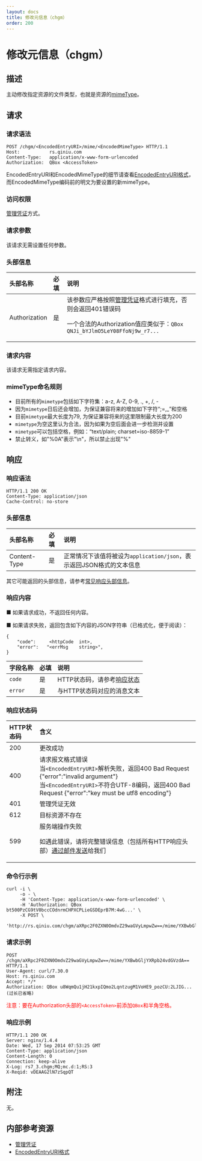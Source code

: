 ```yaml
---
layout: docs
title: 修改元信息（chgm）
order: 200
---
```


<a id="delete"></a>
# 修改元信息（chgm）

<a id="chgm-description"></a>
## 描述

主动修改指定资源的文件类型，也就是资源的[mimeType](http://www.iana.org/assignments/media-types/media-types.xhtml)。

<a id="chgm-request"></a>
## 请求

<a id="chgm-request-syntax"></a>
### 请求语法

```
POST /chgm/<EncodedEntryURI>/mime/<EncodedMimeType> HTTP/1.1
Host:           rs.qiniu.com
Content-Type:   application/x-www-form-urlencoded
Authorization:  QBox <AccessToken>
```

EncodedEntryURI和EncodedMimeType的细节请查看[EncodedEntryURI格式][encodedEntryURIHref]，而EncodedMimeType编码前的明文为要设置的新mimeType。

<a id="chgm-request-auth"></a>
### 访问权限

[管理凭证][accessTokenHref]方式。

<a id="chgm-request-params"></a>
### 请求参数

该请求无需设置任何参数。

<a id="chgm-request-headers"></a>
### 头部信息

头部名称      | 必填 | 说明
:------------ | :--- | :-----------------------------
Authorization | 是   | 该参数应严格按照[管理凭证][accessTokenHref]格式进行填充，否则会返回401错误码<p>一个合法的Authorization值应类似于：`QBox QNJi_bYJlmO5LeY08FfoNj9w_r7...`

<a id="chgm-request-body"></a>
### 请求内容

该请求无需指定请求内容。

<a id="chgm-mimetype-name"></a>
### mimeType命名规则
* 目前所有的`mimetype`包括如下字符集：a-z, A-Z, 0-9, ., +, /, -
* 因为`mimetype`日后还会增加，为保证兼容将来的增加如下字符“;=,_”和空格
* 目前`mimetype`最大长度为79, 为保证兼容将来的这里限制最大长度为200
* `mimetype`为空这里认为合法，因为如果为空后面会进一步检测并设置
* `mimetype`可以包括空格，例如：“text/plain; charset=iso-8859-1”
* 禁止转义，如"%0A"表示"\n"，所以禁止出现"%"

<a id="chgm-response"></a>
## 响应

<a id="chgm-request-syntax"></a>
### 响应语法

```
HTTP/1.1 200 OK
Content-Type: application/json
Cache-Control: no-store
```

<a id="chgm-response-headers"></a>
### 头部信息

头部名称      | 必填 | 说明                              
:------------ | :--- | :-----------------------------------------------------------------
Content-Type  | 是   | 正常情况下该值将被设为`application/json`，表示返回JSON格式的文本信息

其它可能返回的头部信息，请参考[常见响应头部信息][commonHttpResponseHeaderHref]。

<a id="chgm-response-body"></a>
### 响应内容

■ 如果请求成功，不返回任何内容。

■ 如果请求失败，返回包含如下内容的JSON字符串（已格式化，便于阅读）：  

```
{
	"code":     <httpCode  int>, 
    "error":   "<errMsg    string>",
}
```

字段名称     | 必填 | 说明                              
:----------- | :--- | :--------------------------------------------------------------------
`code`       | 是   | HTTP状态码，请参考[响应状态](#chgm-response-status)
`error`      | 是   | 与HTTP状态码对应的消息文本

<a id="chgm-response-status"></a>
### 响应状态码

HTTP状态码 | 含义
:--------- | :--------------------------
200        | 更改成功
400	       | 请求报文格式错误<br>当`<EncodedEntryURI>`解析失败，返回400 Bad Request {"error":"invalid argument"}<br>当`<EncodedEntryURI>`不符合UTF-8编码，返回400 Bad Request {"error":"key must be utf8 encoding"}
401        | 管理凭证无效
612        | 目标资源不存在
599	       | 服务端操作失败<p>如遇此错误，请将完整错误信息（包括所有HTTP响应头部）[通过邮件发送][sendBugReportHref]给我们

<a id="chgm-example1-command"></a>
### 命令行示例

```
curl -i \
     -o - \
     -H 'Content-Type: application/x-www-form-urlencoded' \
     -H 'Authorization: QBox bt500PzCG9tV0bccCOdnrmCHPXCPLieGSDEprB7M:4wG...' \
     -X POST \
     'http://rs.qiniu.com/chgm/aXRpc2F0ZXN0OmdvZ29waGVyLmpwZw==/mime/YXBwbGljYXRpb24vdGVzdA=='
```

<a id="chgm-example1-request"></a>
### 请求示例

```
POST /chgm/aXRpc2F0ZXN0OmdvZ29waGVyLmpwZw==/mime/YXBwbGljYXRpb24vdGVzdA== HTTP/1.1
User-Agent: curl/7.30.0
Host: rs.qiniu.com
Accept: */*
Authorization: QBox u8WqmQu1jH21kxpIQmo2LqntzugM1VoHE9_pozCU:2LJIG...(过长已省略)
```

<span style="color: red;">注意：要在Authorization头部的`<AccessToken>`前添加`QBox`和半角空格。</span>

<a id="chgm-example1-response"></a>
### 响应示例

```
HTTP/1.1 200 OK
Server: nginx/1.4.4
Date: Wed, 17 Sep 2014 07:53:25 GMT
Content-Type: application/json
Content-Length: 0
Connection: keep-alive
X-Log: rs7_3.chgm;MQ;mc.d:1;RS:3
X-Reqid: vDEAAG2lN7zSqpQT
```

<a id="chgm-remarks"></a>
## 附注

无。

<a id="chgm-internal-resources"></a>
## 内部参考资源

- [管理凭证][accessTokenHref]
- [EncodedEntryURI格式][encodedEntryURIHref]

[encodedEntryURIHref]:          http://developer.qiniu.com/docs/v6/api/reference/data-formats.html#data-format-encoded-entry-uri "EncodedEntryURI格式"
[accessTokenHref]:              http://developer.qiniu.com/docs/v6/api/reference/security/access-token.html                    "管理凭证"

[sendBugReportHref]:    mailto:support@qiniu.com?subject=599错误日志     "发送错误报告"
[commonHttpResponseHeaderHref]: http://developer.qiniu.com/docs/v6/api/reference/extended-headers.html                         "常见响应头部信息"
